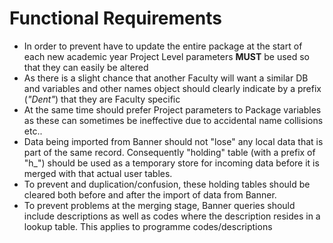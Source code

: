 # Functional Requirements

- In order to prevent have to update the entire package at the start of each new academic year
Project Level parameters **MUST** be used so that they can easily be altered
- As there is a slight chance that another Faculty will want a similar DB and variables and other
names object should clearly indicate by a prefix (*"Dent"*) that they are Faculty specific
- At the same time should prefer Project parameters to Package variables as these can sometimes
 be ineffective due to accidental name collisions etc..
- Data being imported from Banner should not "lose" any local data that is part of the same record. Consequently "holding" table (with a prefix of "h_") should be used as a temporary store for incoming data before it is merged with that actual user tables.
- To prevent and duplication/confusion, these holding tables should be cleared both before and after the import of data from Banner.
- To prevent problems at the merging stage, Banner queries should include descriptions as well as codes where the description resides in a lookup table. This applies to programme codes/descriptions 